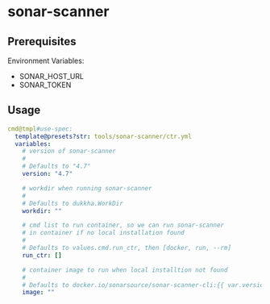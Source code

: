 # sonar-scanner

## Prerequisites

Environment Variables:

- SONAR_HOST_URL
- SONAR_TOKEN

## Usage

```yaml
cmd@tmpl#use-spec:
  template@presets?str: tools/sonar-scanner/ctr.yml
  variables:
    # version of sonar-scanner
    #
    # Defaults to "4.7"
    version: "4.7"

    # workdir when running sonar-scanner
    #
    # Defaults to dukkha.WorkDir
    workdir: ""

    # cmd list to run container, so we can run sonar-scanner
    # in container if no local installation found
    #
    # Defaults to values.cmd.run_ctr, then [docker, run, --rm]
    run_ctr: []

    # container image to run when local installtion not found
    #
    # Defaults to docker.io/sonarsource/sonar-scanner-cli:{{ var.version }}
    image: ""
```
